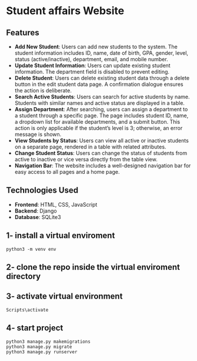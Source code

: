 # Student affairs Website
## Features

- **Add New Student**: Users can add new students to the system. The student information includes ID, name, date of birth, GPA, gender, level, status (active/inactive), department, email, and mobile number.
- **Update Student Information**: Users can update existing student information. The department field is disabled to prevent editing.
- **Delete Student**: Users can delete existing student data through a delete button in the edit student data page. A confirmation dialogue ensures the action is deliberate.
- **Search Active Students**: Users can search for active students by name. Students with similar names and active status are displayed in a table.
- **Assign Department**: After searching, users can assign a department to a student through a specific page. The page includes student ID, name, a dropdown list for available departments, and a submit button. This action is only applicable if the student’s level is 3; otherwise, an error message is shown.
- **View Students by Status**: Users can view all active or inactive students on a separate page, rendered in a table with related attributes.
- **Change Student Status**: Users can change the status of students from active to inactive or vice versa directly from the table view.
- **Navigation Bar**: The website includes a well-designed navigation bar for easy access to all pages and a home page.

## Technologies Used

- **Frontend**: HTML, CSS, JavaScript
- **Backend**: Django
- **Database**: SQLite3

## 1- install a virtual enviroment
```
python3 -m venv env
```
## 2- clone the repo inside the virtual enviroment directory
## 3- activate virtual environment
```
Scripts\activate
```

## 4- start project 
```
python3 manage.py makemigrations
python3 manage.py migrate
python3 manage.py runserver
```
